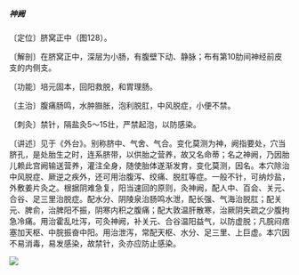 ##### 神阙

〔定位〕脐窝正中（图128）。

〔解剖〕在脐窝正中，深层为小肠，有腹壁下动、静脉；布有第10肋间神经前皮支的内侧支。

〔功能〕培元固本，回阳救脱，和胃理肠。

〔主治〕腹痛肠鸣，水肿臌胀，泡利脱肛，中风脱症，小便不禁。

〔刺灸〕禁针，隔盐灸5〜15壮，严禁起泡，以防感染。

〔讲述〕见于《外台》。别称脐中、气舍、气合。变化莫测为神，阙指要处，穴当脐孔，是处胎生之时，连系脐带，以供胎之营养，故又名命蒂；名之神阙，乃因胎儿赖此宫阙输送营养，灌注全身，随使胎体遂渐发育，变化莫测，因名。本穴除治中风脱症、厥逆之疾外，还可用治腹泻、绞痛、脱肛等症。一般不针，可纳炒盐，外敷姜片灸之。根据阴难急复，阳当速回的原则，灸神阙，配人中、百会、关元、合谷、足三里治脱症。配水分、阴陵泉治肠鸣水泄，配长强、气海治脱肛；配关元、脾俞，治脾阳不振，阴寒内积之腹痛；配大敦温肝散寒，治厥阴失疏之少腹拘急冷痛。用治霍乱吐泻，可灸神阙，补关元、合谷温阳益气，以防虚脱；凡脘闷痞塞加天枢、中脘振奋中阳。用治泄泻，常配天枢、水分、足三里、上巨虚。本穴因不易消毒，易发感染，故禁针，灸亦应防止感染。

![](img/图128.jpg)
